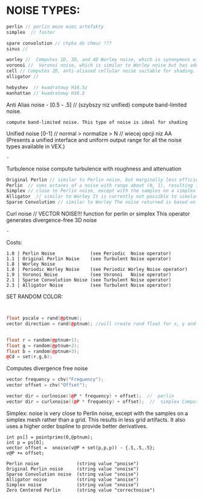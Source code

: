 # NOISE TYPES:
```cpp
perlin // perlin moze miec artefakty 
simplex  // faster

spare convolution // chyba do chmur ???
sinus //

worley //  Computes 1D, 3D, and 4D Worley noise, which is synonymous with "cell noise".
voronoi //  Voronoi noise, which is similar to Worley noise but has additional control over jittering.
cell // Computes 2D, anti-aliased cellular noise suitable for shading.
alligator //

hebyshev  // kwadratowy H16.5z
manhattan // kwadratowy H16.5
```
Anti Alias noise  - [0.5 - .5]  // (szybszy niz unified) compute band-limited noise.
```
compute band-limited noise. This type of noise is ideal for shading
```
Unified noise [0-1]  // normal > normalize > N  // wiecej opcji niz AA   (Presents a unified interface and uniform output range for all the noise types available in VEX.)
```
-
```



Turbulence noise compute turbulence with roughness and attenuation
```cpp
Original Perlin // similar to Perlin noise, but marginally less efficient in computation and with different characteristics. The bounds on the noise are roughly (-1, 1) when turbulence is 0.
Perlin  // sums octaves of a noise with range about (0, 1), resulting in a non-zero centered result. Thus the zero centered perlin better matches the ranges of the other noise fields.
Simplex // close to Perlin noise, except with the samples on a simplex mesh rather than a grid. This results in less grid artifacts. It also uses a higher order bspline to provide better derivatives
Alligator  // similar to Worley It is currently not possible to simulate Alligator noise using the Worley functions, but it is possible to get a very similar 'look'. The bounds on the noise are roughly (0, 0.5) when turbulence is 0.
Sparse Convolution // similar to Worley The noise returned is based on the weights of all of the closest points, with each point’s contribution based on a meta-ball like rolloff curve. That is, if the sample point is close to the sphere, its contribution will be greater. The bounds on the noise are roughly (-1.7, 1.7) when turbulence is 0

```
Curl noise // VECTOR NOISE!!!  function for perlin or simplex This operator generates divergence-free 3D noise
```
-
```

Costs:
```
1.0 | Perlin Noise             (see Periodic  Noise operator)
1.1 | Original Perlin Noise    (see Turbulent Noise operator)
1.8 | Worley Noise
1.8 | Periodic Worley Noise    (see Periodic Worley Noise operator)
1.9 | Voronoi Noise            (see Voronoi   Noise operator)
2.1 | Sparse Convolution Noise (see Turbulent Noise operator)
2.3 | Alligator Noise          (see Turbulent Noise operator)
```





SET RANDOM COLOR: 
```cpp


float pscale = rand(@ptnum);
vector direction = rand(@ptnum); //will create rand float for x, y and z direction


float r = random(@ptnum+1);
float g = random(@ptnum+2);
float b = random(@ptnum+3);
@Cd = set(r,g,b);
```
Computes divergence free noise
```cpp
vector frequency = chv("Frequency");
vector offset = chv("Offset");

vector dir = curlnoise((@P * frequency) + offset);  //  perlin
vector dir = curlxnoise((@P * frequency) + offset);  //  simplex Computes a divergence free vector field based on the cross product of the derivatives of two simplex noise functions.
```
Simplex: noise is very close to Perlin noise, except with the samples on a simplex mesh rather than a grid. This results in less grid artifacts. It also uses a higher order bspline to provide better derivatives.
```
int ps[] = pointprims(0,@ptnum);
int p = ps[0];
vector offset =  xnoise(v@P + set(p,p,p)) - {.5,.5,.5};
v@P += offset;
```
```
Perlin noise              (string value "pnoise")
Original Perlin noise     (string value "onoise")
Sparse Convolution noise  (string value "snoise")
Alligator noise           (string value "anoise")
Simplex noise             (string value "xnoise")
Zero Centered Perlin      (string value "correctnoise")
```
